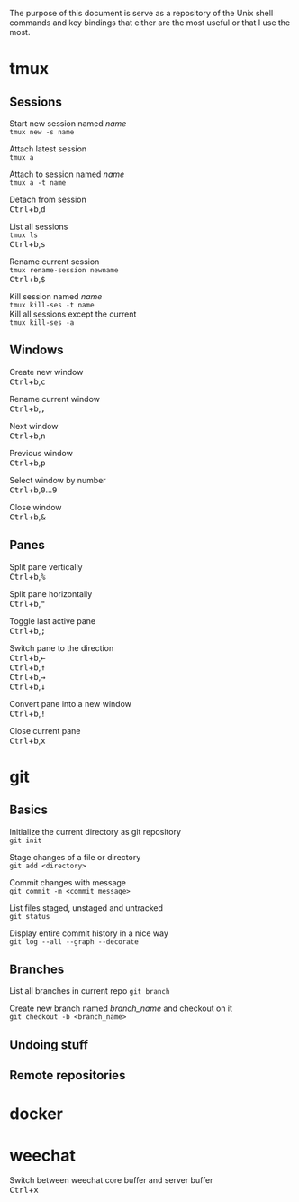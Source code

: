 The purpose of this document is serve as a repository of the Unix shell commands and key bindings that either are the most useful or that I use the most.

# tmux
## Sessions
Start new session named *name*  
`tmux new -s name`  

Attach latest session  
`tmux a`  

Attach to session named *name*  
`tmux a -t name`  

Detach from session  
<kbd>Ctrl</kbd>+<kbd>b</kbd>,<kbd>d</kbd>  

List all sessions  
`tmux ls`  
<kbd>Ctrl</kbd>+<kbd>b</kbd>,<kbd>s</kbd>  

Rename current session  
`tmux rename-session newname`  
<kbd>Ctrl</kbd>+<kbd>b</kbd>,<kbd>$</kbd>  

Kill session named *name*  
`tmux kill-ses -t name`  
Kill all sessions except the current  
`tmux kill-ses -a`

## Windows

Create new window  
<kbd>Ctrl</kbd>+<kbd>b</kbd>,<kbd>c</kbd>  

Rename current window  
<kbd>Ctrl</kbd>+<kbd>b</kbd>,<kbd>,</kbd>  

Next window  
<kbd>Ctrl</kbd>+<kbd>b</kbd>,<kbd>n</kbd>  

Previous window  
<kbd>Ctrl</kbd>+<kbd>b</kbd>,<kbd>p</kbd>  

Select window by number  
<kbd>Ctrl</kbd>+<kbd>b</kbd>,<kbd>0</kbd>...<kbd>9</kbd>  

Close window  
<kbd>Ctrl</kbd>+<kbd>b</kbd>,<kbd>&</kbd>  

## Panes

Split pane vertically  
<kbd>Ctrl</kbd>+<kbd>b</kbd>,<kbd>%</kbd>  

Split pane horizontally  
<kbd>Ctrl</kbd>+<kbd>b</kbd>,<kbd>"</kbd>  

Toggle last active pane  
<kbd>Ctrl</kbd>+<kbd>b</kbd>,<kbd>;</kbd>  

Switch pane to the direction  
<kbd>Ctrl</kbd>+<kbd>b</kbd>,<kbd>&#8592;</kbd>  
<kbd>Ctrl</kbd>+<kbd>b</kbd>,<kbd>&#8593;</kbd>  
<kbd>Ctrl</kbd>+<kbd>b</kbd>,<kbd>&#8594;</kbd>  
<kbd>Ctrl</kbd>+<kbd>b</kbd>,<kbd>&#8595;</kbd>  

Convert pane into a new window  
<kbd>Ctrl</kbd>+<kbd>b</kbd>,<kbd>!</kbd>  

Close current pane  
<kbd>Ctrl</kbd>+<kbd>b</kbd>,<kbd>x</kbd>  

# git
## Basics
Initialize the current directory as git repository  
`git init`

Stage changes of a file or directory  
`git add <directory>`  

Commit changes with message  
`git commit -m <commit message>`  

List files staged, unstaged and untracked  
`git status`  

Display entire commit history in a nice way  
`git log --all --graph --decorate`  

## Branches
List all branches in current repo
`git branch`  

Create new branch named *branch_name* and checkout on it  
`git checkout -b <branch_name>`  


## Undoing stuff

## Remote repositories

# docker
# weechat
Switch between weechat core buffer and server buffer  
<kbd>Ctrl</kbd>+<kbd>x</kbd>  
